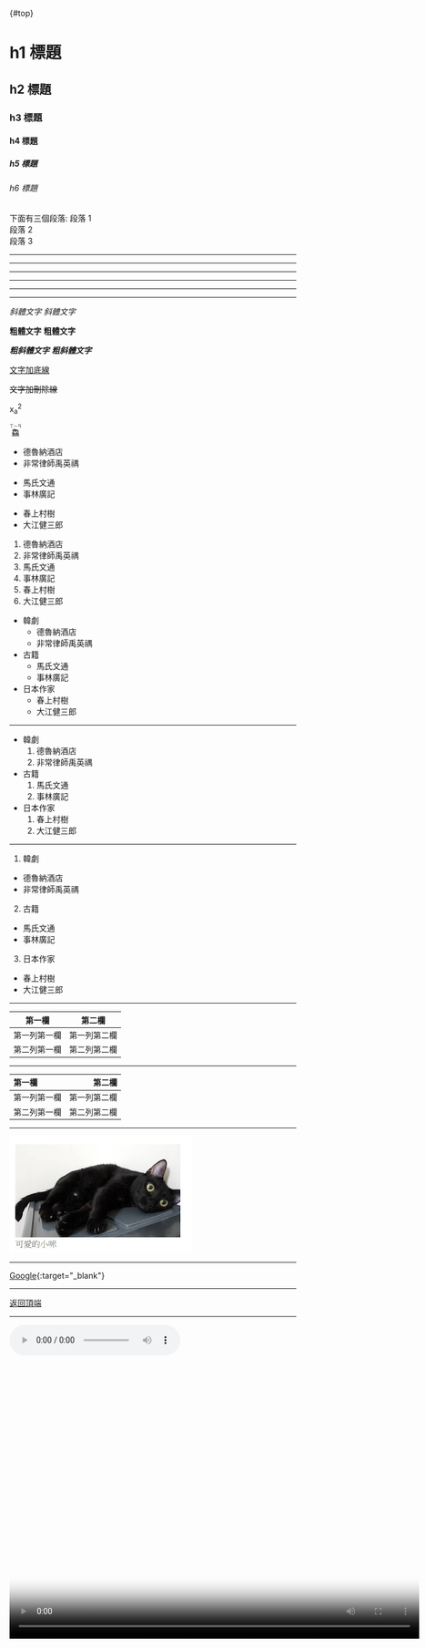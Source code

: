 {#top}
# h1 標題
## h2 標題
### h3 標題
#### h4 標題
##### h5 標題
###### h6 標題
下面有三個段落:
段落 1  
段落 2  
段落 3  

***
* * *
---
- - -
___
_ _ _ 

*斜體文字*
_斜體文字_

**粗體文字**
__粗體文字__

***粗斜體文字***
___粗斜體文字___

<u>文字加底線</u>

~~文字加刪除線~~

x<sub>a</sub><sup>2</sup>

<ruby>鱻<rt>ㄒㄧㄢ</rt></ruby>

* 德魯納酒店
* 非常律師禹英禑
+ 馬氏文通
+ 事林廣記
- 春上村樹
- 大江健三郎

1. 德魯納酒店
2. 非常律師禹英禑
3. 馬氏文通
4. 事林廣記
5. 春上村樹
6. 大江健三郎

* 韓劇
  - 德魯納酒店
  - 非常律師禹英禑
* 古籍
  + 馬氏文通
  + 事林廣記
* 日本作家
  - 春上村樹
  - 大江健三郎

---
* 韓劇
  1. 德魯納酒店
  2. 非常律師禹英禑
* 古籍
  1. 馬氏文通
  2. 事林廣記
* 日本作家
  1. 春上村樹
  2. 大江健三郎

---
1. 韓劇
  - 德魯納酒店
  - 非常律師禹英禑
2. 古籍
  + 馬氏文通
  + 事林廣記
3. 日本作家
  * 春上村樹
  * 大江健三郎
  
---   

|第一欄   |第二欄   |
|----|----|
|第一列第一欄   |第一列第二欄   |
|第二列第一欄   |第二列第二欄   |  


---
  
|第一欄   |第二欄   |
|:----|----:|
|第一列第一欄   |第一列第二欄   |
|第二列第一欄   |第二列第二欄   | 

---  
![可愛的小咪](images/cat.jpg)  

---  
[Google](https://www.google.com.tw){:target="_blank"} 

---  
[返回頂端](#top)

---  
<audio src="media/your_answer_clip.mp3" controls>不支援 audio</audio>

<video src="media/cat.mp4" width="720" height="480" poster="images/cat_video_poster.jpg" controls> 不支援 video</video>